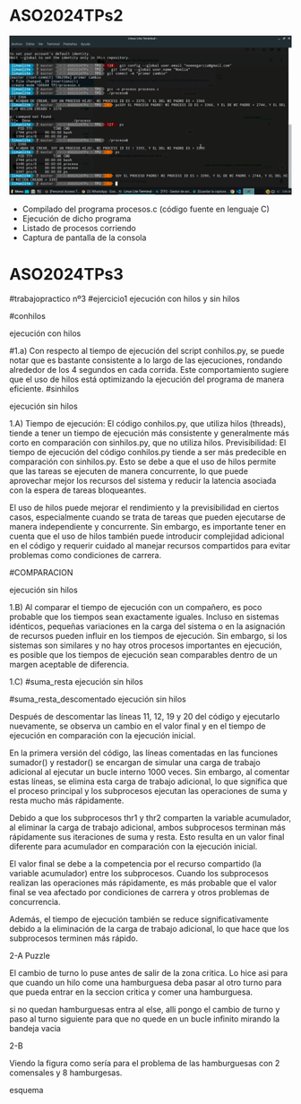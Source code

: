 # ASO2024TPs2
<img src="./TP2/Captura de pantalla_2024-04-08_14-06-40.png" />

- Compilado del programa procesos.c (código fuente en lenguaje C)
- Ejecución de dicho programa
- Listado de procesos corriendo
- Captura de pantalla de la consola


# ASO2024TPs3

#trabajopractico nº3 #ejercicio1 ejecución con hilos y sin hilos

#conhilos

ejecución con hilos

#1.a) Con respecto al tiempo de ejecución del script conhilos.py, se puede notar que es bastante consistente a lo largo de las ejecuciones, rondando alrededor de los 4 segundos en cada corrida. Este comportamiento sugiere que el uso de hilos está optimizando la ejecución del programa de manera eficiente.
#sinhilos

ejecución sin hilos

1.A) Tiempo de ejecución: El código conhilos.py, que utiliza hilos (threads), tiende a tener un tiempo de ejecución más consistente y generalmente más corto en comparación con sinhilos.py, que no utiliza hilos. Previsibilidad: El tiempo de ejecución del código conhilos.py tiende a ser más predecible en comparación con sinhilos.py. Esto se debe a que el uso de hilos permite que las tareas se ejecuten de manera concurrente, lo que puede aprovechar mejor los recursos del sistema y reducir la latencia asociada con la espera de tareas bloqueantes.

El uso de hilos puede mejorar el rendimiento y la previsibilidad en ciertos casos, especialmente cuando se trata de tareas que pueden ejecutarse de manera independiente y concurrente. Sin embargo, es importante tener en cuenta que el uso de hilos también puede introducir complejidad adicional en el código y requerir cuidado al manejar recursos compartidos para evitar problemas como condiciones de carrera.

#COMPARACION

ejecución sin hilos

1.B) Al comparar el tiempo de ejecución con un compañero, es poco probable que los tiempos sean exactamente iguales. Incluso en sistemas idénticos, pequeñas variaciones en la carga del sistema o en la asignación de recursos pueden influir en los tiempos de ejecución. Sin embargo, si los sistemas son similares y no hay otros procesos importantes en ejecución, es posible que los tiempos de ejecución sean comparables dentro de un margen aceptable de diferencia.

1.C) #suma_resta ejecución sin hilos

#suma_resta_descomentado ejecución sin hilos

Después de descomentar las líneas 11, 12, 19 y 20 del código y ejecutarlo nuevamente, se observa un cambio en el valor final y en el tiempo de ejecución en comparación con la ejecución inicial.

En la primera versión del código, las líneas comentadas en las funciones sumador() y restador() se encargan de simular una carga de trabajo adicional al ejecutar un bucle interno 1000 veces. Sin embargo, al comentar estas líneas, se elimina esta carga de trabajo adicional, lo que significa que el proceso principal y los subprocesos ejecutan las operaciones de suma y resta mucho más rápidamente.

Debido a que los subprocesos thr1 y thr2 comparten la variable acumulador, al eliminar la carga de trabajo adicional, ambos subprocesos terminan más rápidamente sus iteraciones de suma y resta. Esto resulta en un valor final diferente para acumulador en comparación con la ejecución inicial.

El valor final se debe a la competencia por el recurso compartido (la variable acumulador) entre los subprocesos. Cuando los subprocesos realizan las operaciones más rápidamente, es más probable que el valor final se vea afectado por condiciones de carrera y otros problemas de concurrencia.

Además, el tiempo de ejecución también se reduce significativamente debido a la eliminación de la carga de trabajo adicional, lo que hace que los subprocesos terminen más rápido.

2-A Puzzle

El cambio de turno lo puse antes de salir de la zona critica. Lo hice asi para que cuando un hilo come una hamburguesa deba pasar al otro turno para que pueda entrar en la seccion critica y comer una hamburguesa.

si no quedan hamburguesas entra al else, alli pongo el cambio de turno y paso al turno siguiente para que no quede en un bucle infinito mirando la bandeja vacia

2-B

Viendo la figura como sería para el problema de las hamburguesas con 2 comensales y 8 hamburgesas.

esquema

